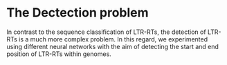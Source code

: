 # The Dectection problem

In contrast to the sequence classification of LTR-RTs, the detection of LTR-RTs is a much more complex problem. In this regard, we experimented using different neural networks with the aim of detecting the start and end position of LTR-RTs within genomes.
